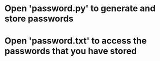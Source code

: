 # Open 'password.py' to generate and store passwords

# Open 'password.txt' to access the passwords that you have stored
